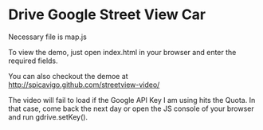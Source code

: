 # Drive Google Street View Car

Necessary file is map.js

To view the demo, just open index.html in your browser and enter the required fields.

You can also checkout the demoe at http://spicavigo.github.com/streetview-video/

The video will fail to load if the Google API Key I am using hits the Quota. In that case, come back the next day or open the JS console of your browser and run gdrive.setKey(<YOUR OWN STREET VIEW IMAGE API KEY>).

